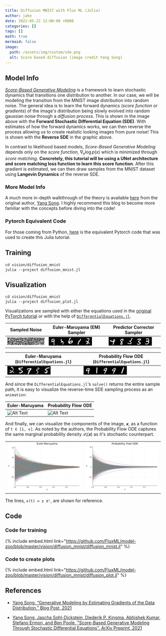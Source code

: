 ```yaml
---
title: Diffusion MNIST with Flux ML (Julia)
author: jake
date: 2022-05-22 12:00:00 +0800
categories: []
tags: []
math: true
mermaid: false
image:
  path: /assets/img/custom/sde.png
  alt: Score based diffusion (image credit Yang Song)
---
```


## Model Info
[*Score-Based Generative Modeling*](https://yang-song.github.io/blog/2021/score/#score-based-generative-modeling-with-stochastic-differential-equations-sdes) is a framework to learn stochastic dynamics that transitions one distribution to another. In our case, we will be modeling the transition from the MNIST image distribution into random noise. The general idea is to learn the forward dynamics (*score function* or *gradients*) of the image's distribution being slowly evolved into random gaussian noise through a *diffusion process*. This is shown in the image above with the **Forward Stochastic Differential Equation (SDE)**. With estimates of how the forward dynamics works, we can then reverse the process allowing us to create realistic looking images from pure noise! This is shown with the **Reverse SDE** in the graphic above.

In contrast to likelihood based models, *Score-Based Generative Modeling* depends only on the *score function*, $\nabla_x \log{p(x)}$ which is minimized through *score matching*. **Concretely, this tutorial will be using a UNet architecture and score matching loss function to learn this score function**. After this gradient is estimated, we can then draw samples from the MNIST dataset using **Langevin Dynamics** of the reverse SDE.

### More Model Info
A much more in-depth walkthrough of the theory is available [here](https://yang-song.github.io/blog/2021/score/) from the original author, [Yang Song](https://yang-song.github.io/). I highly recommend this blog to become more familiar with the concepts before diving into the code!

### Pytorch Equivalent Code
For those coming from Python, [here](https://colab.research.google.com/drive/120kYYBOVa1i0TD85RjlEkFjaWDxSFUx3?usp=sharing) is the equivalent Pytorch code that was used to create this Julia tutorial.

## Training
```shell
cd vision/diffusion_mnist
julia --project diffusion_mnist.jl
```

## Visualization
```shell
cd vision/diffusion_mnist
julia --project diffusion_plot.jl
```
Visualizations are sampled with either the equations used in the [original PyTorch tutorial](https://colab.research.google.com/drive/120kYYBOVa1i0TD85RjlEkFjaWDxSFUx3?usp=sharing) or with the help of [`DifferentialEquations.jl`](https://diffeq.sciml.ai/stable/).

|  Sampled Noise                                         |   Euler-Maruyama (EM) Sampler                   |  Predictor Corrector Sampler                    |
| ----------------------------------------------------------------------- | ---------------------------------------------------------------- | ---------------------------------------------------------------- |
|  ![noise](assets/img/custom/sampled_noise.jpeg)  |  ![em](assets/img/custom/em_images.jpeg)  |  ![pc](assets/img/custom/pc_images.jpeg)  |

|  Euler-Maruyama (`DifferentialEquations.jl`)            |  Probability Flow ODE (`DifferentialEquations.jl`)       |
| ------------------------------------------------------------------------ | ------------------------------------------------------------------------- |
|  ![pc](assets/img/custom/diff_eq_em_images.jpeg)  |  ![pc](assets/img/custom/diff_eq_ode_images.jpeg)  |

And since the `DifferentialEquations.jl`'s `solve()` returns the entire sample path, it is easy to visualize the reverse-time SDE sampling process as an `animation`:  


|  Euler-Maruyama                                       |  Probability Flow ODE                                  |
| ---------------------------------------------------------------------- | ----------------------------------------------------------------------- |
|  ![Alt Text](assets/img/custom/diff_eq_em.gif)  |  ![Alt Text](assets/img/custom/diff_eq_ode.gif)  |

And finally, we can visualize the components of the image, `𝙭`, as a function of `t ∈ [1, ϵ]`. As noted by the authors, the Probability Flow ODE captures the same
marginal probability density 𝒫ₜ(𝙭) as it's stochastic counterpart.

|                                                                       |                                                                        |
| --------------------------------------------------------------------- | ---------------------------------------------------------------------- |
|  ![pc](assets/img/custom/diff_eq_em_plot.png)  |  ![pc](assets/img/custom/diff_eq_ode_plot.png)  |

The lines, `x(t) = ± σᵗ`, are shown for reference.

## Code
### Code for training
{% include embed.html link="https://github.com/FluxML/model-zoo/blob/master/vision/diffusion_mnist/diffusion_mnist.jl" %}

### Code to create plots
{% include embed.html link="https://github.com/FluxML/model-zoo/blob/master/vision/diffusion_mnist/diffusion_plot.jl" %}

## References

* [Yang Song. “Generative Modeling by Estimating Gradients of the Data Distribution.” Blog Post, 2021](https://yang-song.github.io/blog/2021/score/)

* [Yang Song, Jascha Sohl-Dickstein, Diederik P. Kingma, Abhishek Kumar, Stefano Ermon, and Ben Poole. "Score-Based Generative Modeling Through
Stochastic Differential Equations". ArXiv Preprint, 2021](https://arxiv.org/pdf/2011.13456.pdf)
